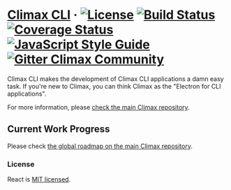 # [Climax CLI][link-website] &middot; [![License][img-license]][link-license] <!-- [![npm version][img-npm]][link-npm] --> [![Build Status][img-travis]][link-travis] [![Coverage Status][img-coveralls]][link-coveralls] [![JavaScript Style Guide][img-styleguide]][link-styleguide] [![Gitter Climax Community][img-gitter]][link-gitter]

Climax CLI makes the development of Climax CLI applications a damn easy task. If you're new to Climax, you can think Climax as the "Electron for CLI applications".

For more information, please [check the main Climax repository](https://github.com/climax/core#readme).

## Current Work Progress

Please check [the global roadmap on the main Climax repository](https://github.com/climax/core#current-work-progress).

### License

React is [MIT licensed](./LICENSE).

[img-coveralls]: https://img.shields.io/coveralls/github/climax/cli/master?style=flat-square
[img-gitter]: https://img.shields.io/gitter/room/climax/community?style=flat-square
[img-license]: https://img.shields.io/badge/license-MIT-blue?style=flat-square
[img-npm]: https://img.shields.io/npm/v/climax?style=flat-square
[img-styleguide]: https://img.shields.io/badge/code_style-airbnb-brightgreen?style=flat-square
[img-travis]: https://img.shields.io/travis/com/climax/cli/master?style=flat-square
[link-cli]: https://github.com/climax/cli
[link-coveralls]: https://coveralls.io/github/climax/cli
[link-gitter]: https://gitter.im/climax/community
[link-license]: https://github.com/climax/climax/blob/master/LICENSE
[link-npm]: https://www.npmjs.com/package/climax
[link-styleguide]: https://github.com/airbnb/javascript#airbnb-javascript-style-guide-
[link-travis]: https://travis-ci.com/climax/cli
[link-website]: https://climaxjs.com
